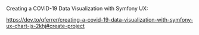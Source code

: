Creating a COVID-19 Data Visualization with Symfony UX:

https://dev.to/qferrer/creating-a-covid-19-data-visualization-with-symfony-ux-chart-js-2khj#create-project
